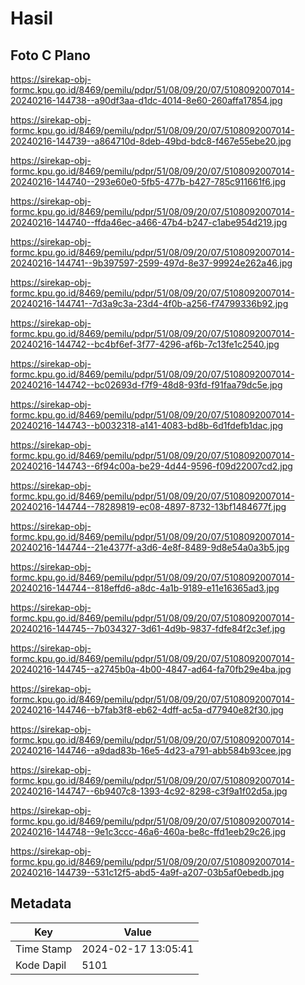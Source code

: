 # Hasil

## Foto C Plano

https://sirekap-obj-formc.kpu.go.id/8469/pemilu/pdpr/51/08/09/20/07/5108092007014-20240216-144738--a90df3aa-d1dc-4014-8e60-260affa17854.jpg

https://sirekap-obj-formc.kpu.go.id/8469/pemilu/pdpr/51/08/09/20/07/5108092007014-20240216-144739--a864710d-8deb-49bd-bdc8-f467e55ebe20.jpg

https://sirekap-obj-formc.kpu.go.id/8469/pemilu/pdpr/51/08/09/20/07/5108092007014-20240216-144740--293e60e0-5fb5-477b-b427-785c911661f6.jpg

https://sirekap-obj-formc.kpu.go.id/8469/pemilu/pdpr/51/08/09/20/07/5108092007014-20240216-144740--ffda46ec-a466-47b4-b247-c1abe954d219.jpg

https://sirekap-obj-formc.kpu.go.id/8469/pemilu/pdpr/51/08/09/20/07/5108092007014-20240216-144741--9b397597-2599-497d-8e37-99924e262a46.jpg

https://sirekap-obj-formc.kpu.go.id/8469/pemilu/pdpr/51/08/09/20/07/5108092007014-20240216-144741--7d3a9c3a-23d4-4f0b-a256-f74799336b92.jpg

https://sirekap-obj-formc.kpu.go.id/8469/pemilu/pdpr/51/08/09/20/07/5108092007014-20240216-144742--bc4bf6ef-3f77-4296-af6b-7c13fe1c2540.jpg

https://sirekap-obj-formc.kpu.go.id/8469/pemilu/pdpr/51/08/09/20/07/5108092007014-20240216-144742--bc02693d-f7f9-48d8-93fd-f91faa79dc5e.jpg

https://sirekap-obj-formc.kpu.go.id/8469/pemilu/pdpr/51/08/09/20/07/5108092007014-20240216-144743--b0032318-a141-4083-bd8b-6d1fdefb1dac.jpg

https://sirekap-obj-formc.kpu.go.id/8469/pemilu/pdpr/51/08/09/20/07/5108092007014-20240216-144743--6f94c00a-be29-4d44-9596-f09d22007cd2.jpg

https://sirekap-obj-formc.kpu.go.id/8469/pemilu/pdpr/51/08/09/20/07/5108092007014-20240216-144744--78289819-ec08-4897-8732-13bf1484677f.jpg

https://sirekap-obj-formc.kpu.go.id/8469/pemilu/pdpr/51/08/09/20/07/5108092007014-20240216-144744--21e4377f-a3d6-4e8f-8489-9d8e54a0a3b5.jpg

https://sirekap-obj-formc.kpu.go.id/8469/pemilu/pdpr/51/08/09/20/07/5108092007014-20240216-144744--818effd6-a8dc-4a1b-9189-e11e16365ad3.jpg

https://sirekap-obj-formc.kpu.go.id/8469/pemilu/pdpr/51/08/09/20/07/5108092007014-20240216-144745--7b034327-3d61-4d9b-9837-fdfe84f2c3ef.jpg

https://sirekap-obj-formc.kpu.go.id/8469/pemilu/pdpr/51/08/09/20/07/5108092007014-20240216-144745--a2745b0a-4b00-4847-ad64-fa70fb29e4ba.jpg

https://sirekap-obj-formc.kpu.go.id/8469/pemilu/pdpr/51/08/09/20/07/5108092007014-20240216-144746--b7fab3f8-eb62-4dff-ac5a-d77940e82f30.jpg

https://sirekap-obj-formc.kpu.go.id/8469/pemilu/pdpr/51/08/09/20/07/5108092007014-20240216-144746--a9dad83b-16e5-4d23-a791-abb584b93cee.jpg

https://sirekap-obj-formc.kpu.go.id/8469/pemilu/pdpr/51/08/09/20/07/5108092007014-20240216-144747--6b9407c8-1393-4c92-8298-c3f9a1f02d5a.jpg

https://sirekap-obj-formc.kpu.go.id/8469/pemilu/pdpr/51/08/09/20/07/5108092007014-20240216-144748--9e1c3ccc-46a6-460a-be8c-ffd1eeb29c26.jpg

https://sirekap-obj-formc.kpu.go.id/8469/pemilu/pdpr/51/08/09/20/07/5108092007014-20240216-144739--531c12f5-abd5-4a9f-a207-03b5af0ebedb.jpg


## Metadata

| Key        | Value               |
| ---------- | ------------------- |
| Time Stamp | 2024-02-17 13:05:41 |
| Kode Dapil | 5101                |



